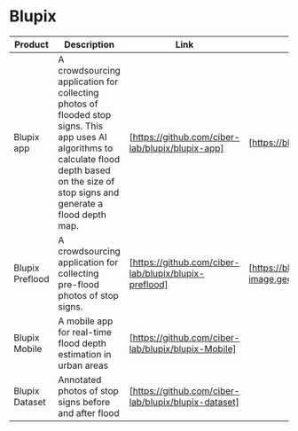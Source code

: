# Blupix


| Product  | Description | Link | Dirct Link |
| ------------- | ------------- | ------------- | ------------- |
| Blupix app  | A crowdsourcing application for collecting photos of flooded stop signs. This app uses AI algorithms to calculate flood depth based on the size of stop signs and generate a flood depth map. | [https://github.com/ciber-lab/blupix/blupix-app] | [https://blupix.geos.tamu.edu/]
| Blupix Preflood  | A crowdsourcing application for collecting pre-flood photos of stop signs. | [https://github.com/ciber-lab/blupix/blupix-preflood]| [https://blupix-image.geos.tamu.edu/]
| Blupix Mobile  | A mobile app for real-time flood depth estimation in urban areas | [https://github.com/ciber-lab/blupix/blupix-Mobile]
| Blupix Dataset  | Annotated photos of stop signs before and after flood | [https://github.com/ciber-lab/blupix/blupix-dataset]

